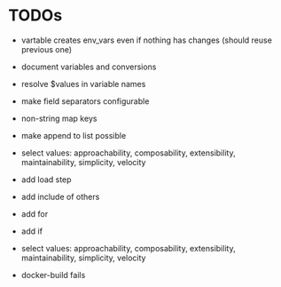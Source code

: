 
# TODOs

- vartable creates env_vars even if nothing has changes (should reuse previous one)
- document variables and conversions
- resolve $values in variable names
- make field separators configurable
- non-string map keys
- make append to list possible
- select values: approachability, composability, extensibility, maintainability, simplicity, velocity

- add load step
- add include of others
- add for
- add if

- select values: approachability, composability, extensibility, maintainability, simplicity, velocity

- docker-build fails
